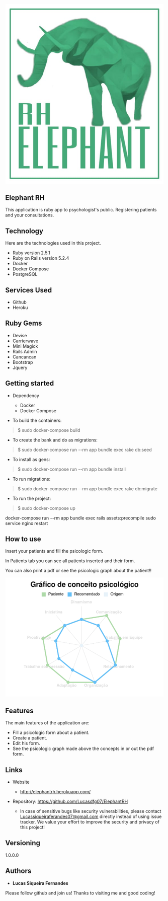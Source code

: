 
![Logo of the project](https://github.com/Lucasdfg07/ElephantRH/blob/master/app/assets/images/logo.png)


## Elephant RH 
This application is ruby app to psychologist's public. Registering patients and your consultations.


## Technology 

Here are the technologies used in this project.

* Ruby version  2.5.1
* Ruby on Rails version 5.2.4
* Docker 
* Docker Compose
* PostgreSQL

## Services Used

* Github
* Heroku

## Ruby Gems

* Devise
* Carrierwave
* Mini Magick
* Rails Admin
* Cancancan
* Bootstrap
* Jquery


## Getting started

* Dependency
  - Docker
  - Docker Compose

* To build the containers:
>    $ sudo docker-compose build

* To create the bank and do as migrations:
>    $ sudo docker-compose run --rm app bundle exec rake db:seed

* To install as gens:
>    $ sudo docker-compose run --rm app bundle install

* To run migrations:
>    $ sudo docker-compose run --rm app bundle exec rake db:migrate

* To run the project:
>    $ sudo docker-compose up

docker-compose run --rm app bundle exec rails assets:precompile
sudo service nginx restart


## How to use

Insert your patients and fill the psicologic form.

In Patients tab you can see all patients inserted and their form.

You can also print a pdf or see the psicologic graph about the patient!!


![Graph](https://github.com/Lucasdfg07/ElephantRH/blob/master/public/radar_graph.png)


## Features

The main features of the application are:
 - Fill a psicologic form about a patient.
 - Create a patient.
 - Edit his form.
 - See the psicologic graph made above the concepts in or out the pdf form.


## Links
  - Website
    - http://elephantrh.herokuapp.com/
    
    
  - Repository: https://github.com/Lucasdfg07/ElephantRH
    - In case of sensitive bugs like security vulnerabilities, please contact
      Lucassiqueiraferandes07@gmail.com directly instead of using issue tracker. We value your effort
      to improve the security and privacy of this project!

  ## Versioning

  1.0.0.0


  ## Authors

  * **Lucas Siqueira Fernandes** 

  Please follow github and join us!
  Thanks to visiting me and good coding!
